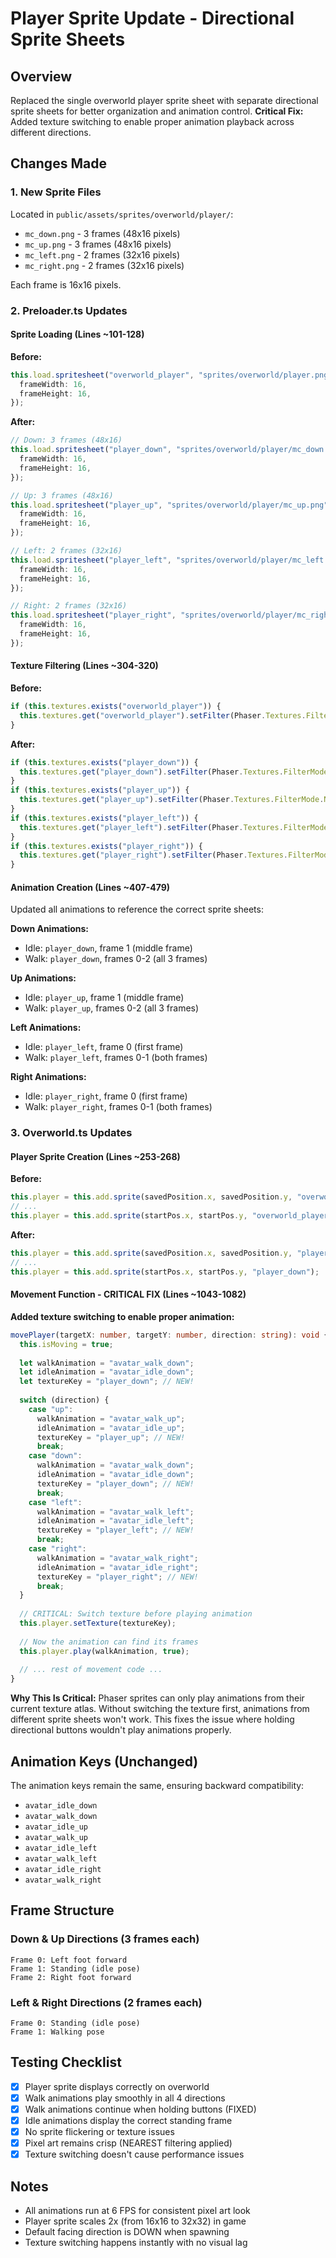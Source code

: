 # Player Sprite Update - Directional Sprite Sheets

## Overview
Replaced the single overworld player sprite sheet with separate directional sprite sheets for better organization and animation control. **Critical Fix:** Added texture switching to enable proper animation playback across different directions.

## Changes Made

### 1. New Sprite Files
Located in `public/assets/sprites/overworld/player/`:
- `mc_down.png` - 3 frames (48x16 pixels)
- `mc_up.png` - 3 frames (48x16 pixels)
- `mc_left.png` - 2 frames (32x16 pixels)
- `mc_right.png` - 2 frames (32x16 pixels)

Each frame is 16x16 pixels.

### 2. Preloader.ts Updates

#### Sprite Loading (Lines ~101-128)
**Before:**
```typescript
this.load.spritesheet("overworld_player", "sprites/overworld/player.png", {
  frameWidth: 16,
  frameHeight: 16,
});
```

**After:**
```typescript
// Down: 3 frames (48x16)
this.load.spritesheet("player_down", "sprites/overworld/player/mc_down.png", {
  frameWidth: 16,
  frameHeight: 16,
});

// Up: 3 frames (48x16)
this.load.spritesheet("player_up", "sprites/overworld/player/mc_up.png", {
  frameWidth: 16,
  frameHeight: 16,
});

// Left: 2 frames (32x16)
this.load.spritesheet("player_left", "sprites/overworld/player/mc_left.png", {
  frameWidth: 16,
  frameHeight: 16,
});

// Right: 2 frames (32x16)
this.load.spritesheet("player_right", "sprites/overworld/player/mc_right.png", {
  frameWidth: 16,
  frameHeight: 16,
});
```

#### Texture Filtering (Lines ~304-320)
**Before:**
```typescript
if (this.textures.exists("overworld_player")) {
  this.textures.get("overworld_player").setFilter(Phaser.Textures.FilterMode.NEAREST);
}
```

**After:**
```typescript
if (this.textures.exists("player_down")) {
  this.textures.get("player_down").setFilter(Phaser.Textures.FilterMode.NEAREST);
}
if (this.textures.exists("player_up")) {
  this.textures.get("player_up").setFilter(Phaser.Textures.FilterMode.NEAREST);
}
if (this.textures.exists("player_left")) {
  this.textures.get("player_left").setFilter(Phaser.Textures.FilterMode.NEAREST);
}
if (this.textures.exists("player_right")) {
  this.textures.get("player_right").setFilter(Phaser.Textures.FilterMode.NEAREST);
}
```

#### Animation Creation (Lines ~407-479)
Updated all animations to reference the correct sprite sheets:

**Down Animations:**
- Idle: `player_down`, frame 1 (middle frame)
- Walk: `player_down`, frames 0-2 (all 3 frames)

**Up Animations:**
- Idle: `player_up`, frame 1 (middle frame)
- Walk: `player_up`, frames 0-2 (all 3 frames)

**Left Animations:**
- Idle: `player_left`, frame 0 (first frame)
- Walk: `player_left`, frames 0-1 (both frames)

**Right Animations:**
- Idle: `player_right`, frame 0 (first frame)
- Walk: `player_right`, frames 0-1 (both frames)

### 3. Overworld.ts Updates

#### Player Sprite Creation (Lines ~253-268)
**Before:**
```typescript
this.player = this.add.sprite(savedPosition.x, savedPosition.y, "overworld_player");
// ...
this.player = this.add.sprite(startPos.x, startPos.y, "overworld_player");
```

**After:**
```typescript
this.player = this.add.sprite(savedPosition.x, savedPosition.y, "player_down");
// ...
this.player = this.add.sprite(startPos.x, startPos.y, "player_down");
```

#### Movement Function - CRITICAL FIX (Lines ~1043-1082)
**Added texture switching to enable proper animation:**

```typescript
movePlayer(targetX: number, targetY: number, direction: string): void {
  this.isMoving = true;
  
  let walkAnimation = "avatar_walk_down";
  let idleAnimation = "avatar_idle_down";
  let textureKey = "player_down"; // NEW!
  
  switch (direction) {
    case "up":
      walkAnimation = "avatar_walk_up";
      idleAnimation = "avatar_idle_up";
      textureKey = "player_up"; // NEW!
      break;
    case "down":
      walkAnimation = "avatar_walk_down";
      idleAnimation = "avatar_idle_down";
      textureKey = "player_down"; // NEW!
      break;
    case "left":
      walkAnimation = "avatar_walk_left";
      idleAnimation = "avatar_idle_left";
      textureKey = "player_left"; // NEW!
      break;
    case "right":
      walkAnimation = "avatar_walk_right";
      idleAnimation = "avatar_idle_right";
      textureKey = "player_right"; // NEW!
      break;
  }
  
  // CRITICAL: Switch texture before playing animation
  this.player.setTexture(textureKey);
  
  // Now the animation can find its frames
  this.player.play(walkAnimation, true);
  
  // ... rest of movement code ...
}
```

**Why This Is Critical:**
Phaser sprites can only play animations from their current texture atlas. Without switching the texture first, animations from different sprite sheets won't work. This fixes the issue where holding directional buttons wouldn't play animations properly.

## Animation Keys (Unchanged)
The animation keys remain the same, ensuring backward compatibility:
- `avatar_idle_down`
- `avatar_walk_down`
- `avatar_idle_up`
- `avatar_walk_up`
- `avatar_idle_left`
- `avatar_walk_left`
- `avatar_idle_right`
- `avatar_walk_right`

## Frame Structure

### Down & Up Directions (3 frames each)
```
Frame 0: Left foot forward
Frame 1: Standing (idle pose)
Frame 2: Right foot forward
```

### Left & Right Directions (2 frames each)
```
Frame 0: Standing (idle pose)
Frame 1: Walking pose
```

## Testing Checklist
- [x] Player sprite displays correctly on overworld
- [x] Walk animations play smoothly in all 4 directions
- [x] Walk animations continue when holding buttons (FIXED)
- [x] Idle animations display the correct standing frame
- [x] No sprite flickering or texture issues
- [x] Pixel art remains crisp (NEAREST filtering applied)
- [x] Texture switching doesn't cause performance issues

## Notes
- All animations run at 6 FPS for consistent pixel art look
- Player sprite scales 2x (from 16x16 to 32x32) in game
- Default facing direction is DOWN when spawning
- Texture switching happens instantly with no visual lag
